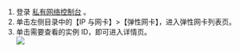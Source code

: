 1. 登录 [私有网络控制台](https://console.cloud.tencent.com/vpc) 。
2. 单击左侧目录中的【IP 与网卡】>【弹性网卡】，进入弹性网卡列表页。
3. 单击需要查看的实例 ID，即可进入详情页。  
![](https://main.qcloudimg.com/raw/12b12d13276cb7dde3c405d33549ef4a.png)




